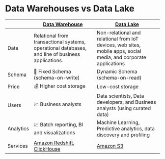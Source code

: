 # Data Warehouses vs Data Lake

|           | [Data Warehouse](DataWarehouses/Readme.md)                                                                                                         | [Data Lake](DataLake.md)                                                                                         |
|-----------|----------------------------------------------------------------------------------------------------------------------------------------------------|------------------------------------------------------------------------------------------------------------------|
| Data      | Relational from transactional systems, operational databases, and line of business applications.                                                   | Non-relational and relational from IoT devices, web sites, mobile apps, social media, and corporate applications |
| Schema    | :hammer: Fixed Schema (schema-on-write)                                                                                                            | Dynamic Schema (schema-on-read)                                                                                  |
| Price     | :moneybag: Higher cost storage                                                                                                                     | Low-cost storage                                                                                                 |
| Users     | :chart: Business analysts                                                                                                                          | Data scientists, Data developers, and Business analysts (using curated data)                                     |
| Analytics | :chart: Batch reporting, BI and visualizations                                                                                                     | Machine Learning, Predictive analytics, data discovery and profiling                                             |
| Services  | [Amazon Redshift](../../2_AWS/10_BigDataServices/DataStorage/DataWarehouses/AmazonRedshift.md), [ClickHouse](DataWarehouses/ClickHouse.md) | [Amazon S3](../../2_AWS/10_BigDataServices/DataStorage/DataLakes/S3DataLake.md)                          |